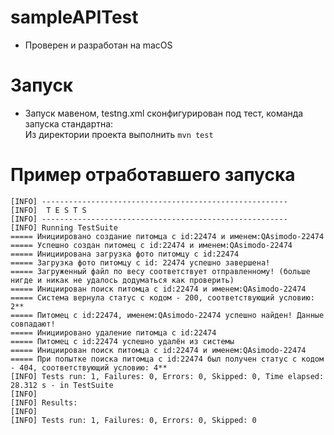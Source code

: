 # sampleAPITest  

* Проверен и разработан на macOS

# Запуск
* Запуск мавеном, testng.xml сконфигурирован под тест, команда запуска стандартна:  
  Из директории проекта выполнить `mvn test`

# Пример отработавшего запуска
```shell
[INFO] -------------------------------------------------------
[INFO]  T E S T S
[INFO] -------------------------------------------------------
[INFO] Running TestSuite
===== Инициировано создание питомца с id:22474 и именем:QAsimodo-22474
===== Успешно создан питомец с id:22474 и именем:QAsimodo-22474
===== Инициирована загрузка фото питомцу с id:22474
===== Загрузка фото питомцу с id: 22474 успешно завершена!
===== Загруженный файл по весу соответствует отправленному! (больше нигде и никак не удалось додуматься как проверить)
===== Инициирован поиск питомца с id:22474 и именем:QAsimodo-22474
===== Система вернула статус с кодом - 200, соответствующий условию: 2**
===== Питомец с id:22474, именем:QAsimodo-22474 успешно найден! Данные совпадают!
===== Инициировано удаление питомца с id:22474
===== Питомец с id:22474 успешно удалён из системы
===== Инициирован поиск питомца с id:22474 и именем:QAsimodo-22474
===== При попытке поиска питомца с id:22474 был получен статус с кодом - 404, соответствующий условию: 4**
[INFO] Tests run: 1, Failures: 0, Errors: 0, Skipped: 0, Time elapsed: 28.312 s - in TestSuite
[INFO] 
[INFO] Results:
[INFO] 
[INFO] Tests run: 1, Failures: 0, Errors: 0, Skipped: 0
```